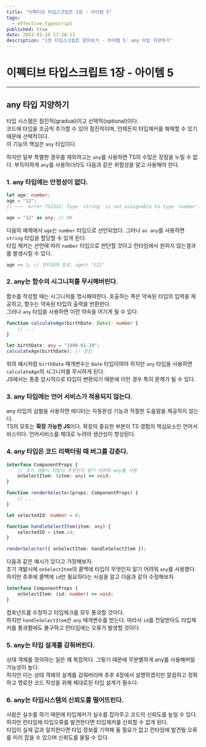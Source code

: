 ```yaml
---
title: "이펙티브 타입스크립트 1장 - 아이템 5"
tags:
  - effective_typescript
published: true
date: 2023-01-26 17:28:11
description: "1장 타입스크립트 알아보기 - 아이템 5: any 타입 지양하기"
---
```


# 이펙티브 타입스크립트 1장 - 아이템 5

---

## any 타입 지양하기

타입 시스템은 점진적(gradual)이고 선택적(optional)이다.<br />
코드에 타입을 조금씩 추가할 수 있어 점진적이며, 언제든지 타입체커를 해제할 수 있기 때문에 선택적이다.<br />
이 기능의 핵심은 `any` 타입이다.

하지만 일부 특별한 경우를 제외하고는 `any`를 사용하면 TS의 수많은 장점을 누릴 수 없다. 부득이하게 `any`를 사용하더라도 다음과 같은 위험성을 알고 사용해야 한다.

### 1. any 타입에는 안정성이 없다.

```ts
let age: number;
age = "12";
// ~~~  error TS2322: Type 'string' is not assignable to type 'number'.

age = "12" as any; // OK
```

다음의 예제에서 `age`는 `number` 타입으로 선언되었다. 그러나 `as any`를 사용하면 `string` 타입을 할당할 수 있게 된다.<br />
타입 체커는 선언에 따라 `number` 타입으로 판단할 것이고 런타임에서 원하지 않는결과를 발생시킬 수 있다.

```js
age += 1; // 런타임에 정상, age는 "121"
```

### 2. any는 함수의 시그니처를 무시해버린다.

함수를 작성할 때는 시그니처를 명시해야한다. 호출하는 쪽은 약속된 타입의 입력을 제공하고, 함수는 약속된 타입의 출력을 반환한다.<br />
그러나 `any` 타입을 사용하면 이런 약속을 어기게 될 수 있다.

```ts
function calculateAge(birthDate: Date): number {
	// ...
}

let birthDate: any = "1990-01-19";
calculateAge(birthDate); // 정상
```

위의 예시처럼 `birthDate` 매개변수는 `Date` 타입이여야 하지만 `any` 타입을 사용하면 `calculateAge`의 시그니처를 무시하게 된다.<br />
JS에서는 종종 암시적으로 타입이 변환되기 때문에 이런 경우 특히 문제가 될 수 있다.

### 3. any 타입에는 언어 서비스가 적용되지 않는다.

any 타입의 심벌을 사용하면 에디터는 자동완성 기능과 적절한 도움말을 제공하지 않는다.<br />
TS의 모토는 **확장 가능한 JS**이다. 확장의 중요한 부분이 TS 경험의 핵심요소인 언어서비스이다. 언어서비스를 제대로 누려야 생산성이 향상된다.

### 4. any 타입은 코드 리팩터링 때 버그를 감춘다.

```ts
interface ComponentProps {
	// 초기 개발시 타입이 무엇인지 알기 어려워 any를 사용
	onSelectItem: (item: any) => void;
}

function renderSelector(props: ComponentProps) {
	// ...
}

let selectedId: number = 0;

function handleSelectItem(item: any) {
	selectedID = item.id;
}

renderSelector({ onSelectItem: handleSelectItem });
```

다음과 같은 예시가 있다고 가정해보자.<br />
초기 개발시에 `onSelectItem`의 콜백에 타입이 무엇인지 알기 어려워 `any`를 사용했다. 하지만 추후에 콜백에 `id`만 필요하다는 사실을 알고 다음과 같이 수정해보자.

```ts
interface ComponentProps {
	onSelectItem: (id: number) => void;
}
```

컴포넌트를 수정하고 타입체크를 모두 통과할 것이다.<br />
하지만 `handleSelectItem`은 `any` 매개변수를 받는다. 따라서 `id`를 전달받아도 타입체커를 통과함에도 불구하고 런타임에는 오류가 발생할 것이다.

### 5. any는 타입 설계를 감춰버린다.

상태 객체를 정의하는 일은 꽤 복잡하다. 그렇기 때문에 무분별하게 any를 사용해버릴 가능성이 높다.<br />
하지만 이는 상태 객체의 설계를 감춰버리며 추후 4장에서 설명하겠지만 깔끔하고 정확하고 명료한 코드 작성을 위해 제대로된 타입 설계가 필수다.

### 6. any는 타입시스템의 신뢰도를 떨어뜨린다.

사람은 실수를 하기 때문에 타입체커가 실수를 잡아주고 코드의 신뢰도를 높일 수 있다. 하지만 런타임에 타입오류를 발견한다면 타입체커를 신뢰할 수 없게 된다.<br />
타입이 실제 값과 일치한다면 타입 정보를 기억해 둘 필요가 없고 런타임에 발견될 오류를 미리 잡을 수 있으며 신뢰도를 올릴 수 있다.
